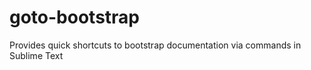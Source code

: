 goto-bootstrap
==============

Provides quick shortcuts to bootstrap documentation via commands in Sublime Text
